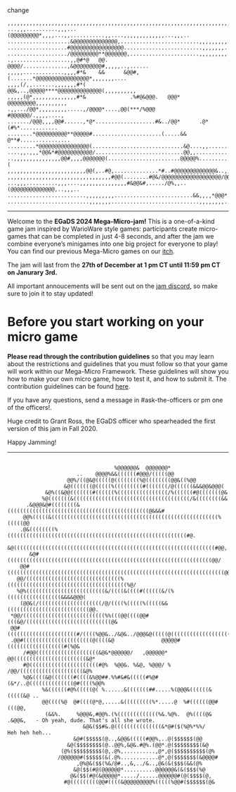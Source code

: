 change
```
,,,,,,,,,,,,,,,,,,,,,,,,,,,,,,,,,,,,,,,,,,,,,,,,,,,,,,,,,,,,,,,,,,,,,,,,,,,,,,,,
...,,,..........,,,...(@@@@@@@@@*,,,,...,,...........,,....,,,,,,,,,,,,,...,,,..
....................&@@@@@@@@@@@@@@,.........................,,,,,,,,,..........
...................#@@@@@@@@@@@@@@@@@.........................,,,,,,,...........
.................../@@@@@@@@@**@@@@@@@,......................,,,,,,,,,..........
.,..................,,@#*@   @@.   @@@@/..............,&@@@@@@@@@#,,,,,..,......
,,,,,.............,,,,#*&    &&      &@@#,(.......*@@@@@@@@@@@@@@@@@*,,,,,,,....
,,,,(/,,.......,,,,,,,#*(              @@&,..,@@@@@****@@@@@@@@@@@@@@(,,,,,,,,,,
,,,,,(@*,,,,,,,,,,,,,,#*&              .%#@&@@@.   @@@*      @@@@@@@@@,,,,,,,,,,
.,,.../@@*,,,,,,,,,.....,/@@@@*....,@@(***/%@@@               #@@@@@@/.,,,,....,
......./@@@,,,,@@#......,*@*...................#&../@@*      .@*(#%*............
........*@@@@@@@@@@**@@@@@#......................(.....&&   @**#................
.........*@@@@@@@@@@@@@@@@(.............................&@....,,................
....,,.,,,*@@&*#@@@@@@@@@@@/............................@@,,................,..,
..,,,,,,,,,,,,,,,@@#,,,,@@@@@@@(.......................@@@@@%.............,,,,,(
,,,,,,,,,,,,,,,,,,,,,,,,,@@(,..#@,..............*#..#@@@@@@@@@@@@@&..,,,,*&@@(,,
,,,,,,,,,,,,,,,,,,,,,,,,,,,,,,,,,#@@(........#@&/@@@@@@@@@@@@@@@@@@@/@@@@@%,,,,,
...,,,..........,,,....,,,,,,,,,,,,,,,#&@@&#,...../@%,,..(@@@@@@@@@@@@@@,..,,,..
.........................,,,,,,,,,.........................&&,,,,*@@@*..........
..........................,,,,,,,............................,,,,,,,,...........
```
--------------------------------------------------------------------------------


Welcome to the **EGaDS 2024 Mega-Micro-jam!** This is a one-of-a-kind game jam inspired by WarioWare style games: participants create micro-games that can be completed in just 4-8 seconds, and after the jam we combine everyone’s minigames into one big project for everyone to play! You can find our previous Mega-Micro games on our [itch](https://egads-austin.itch.io/).

The jam will last from the **27th of December at 1 pm CT until 11:59 pm CT on Janurary 3rd.**

All important annoucements will be sent out on the [jam discord](https://discord.gg/HNRuvRyYKu), so make sure to join it to stay updated!

# Before you start working on your micro game
**Please read through the contribution guidelines** so that you may learn about the restrictions and guidelines that you must follow so that your game will work within our Mega-Micro Framework. These guidelines will show you how to make your own micro game, how to test it, and how to submit it. The contribution guidelines can be found [here](https://docs.google.com/document/d/1O_G9W1VFuIIQCVbaSsqjmVqkogRLUryroKQ1Rqce4Ws/edit?tab=t.0).

If you have any questions, send a message in #ask-the-officers or pm one of the officers!.

Huge credit to Grant Ross, the EGaDS officer who spearheaded the first version of this jam in Fall 2020.

Happy Jamming!


--------------------------------------------------------------------------------
```
                                                                                 
                                  %@@@@@@&  @@@@@@@*                            
                      ..    @@@@%&&((((((#@@@/(((((@@                           
                   @@%/((@&@(((((@((((((((%@((((((((@@&((%@@                    
                  &@(((((((@(((((%(((((((((#(((((((/@((((((&&&@@&@@@(           
            &@%((&@@(((((((#((((((%((((((((((((((((/%((((((#@(((((((@&          
           %@(((((((&(((((((((((((((((((((((((((((((((((((/&((((((((&&          
      .&@@@&@#((((((((&(((((((((((((((((((((((((((((((((((((((((((((@&&&#       
     @@%(((((&(((((((((((((((((((((((((((((((((((((((((((((((((((((%(((((@@     
    .@&((((((((%(((((((((((((((((((((((((((((((((((((((((((((((((((((((((#@.    
     &@((((((((((((((((((((((((((((((((((((((((((((((((((((((((((((((((#@@,     
       &@#(((((((((((((((((((((((((((((((((((((((((((((((((((((((((((((((((@@/  
    @@#(((((((((((((((((((((((((((((((((((((((((((((((((((((((((((((((((((((@@  
   @@/((((((((((((((((((((((((((((((%((((((((((((((((((((((((((((((((((((((%@/  
   %@%(((((((((((((((((((((((((&/((((&((((#((((((&/(%(((((((((((((((((&&&&@@@(  
    (@@&(/((((((((((((((((((((/@/((((%(((((%(((((&&((((((((((((((((((((((((((@@.
 *@@/((((((((((((((((((((((((((%%(((@@((((@@#(((&@/(((((((((((((((((((((((((((@&
 @@#((((((((((((((((((((((#/((((%@@&../&@&../@@@&@(((((@(((((((((((((((((((((@@ 
 .@@#((((((((((((((((((((((@((((&@               @@@@@#((((((((((((((((((#(%@&  
     /#@@((((((((((((((((((((&@&*@@@@@@/   ,@@@@@@* @@(((((((((((((((((((((((&@*
     #@((((((((((((((((((((((#@%  %@@&. %&@, %@@@/ % /@@/((((((((((((((((((((&@%
     %@&((((&@(((((((#((((&%@@##.%%#&#&(((((#%@#(&*/..@((((((((((((((@#((((%@@% 
           %&((((((#@%(((((@( %......&(((((((##.....%(@@@&((((((&(((((&@ ..     
           @@((((%@  @#((((@*@,.....&(((((((((%*.....@  %#((((((@@#(((@@,       
            (&&%.     %@@@&,#@@%.(%(((((((((((((%&.%@%.  @%((((@& .&@@&,   - Oh yeah, dude. That's all she wrote. 
                        &@&($$#&.@(((((((((((((((&*@#($(%@%*%%/                 Heh heh heh...
                     &@#($$$$$(@..,&@@&(((((#@@%,..@($$$$$$(@@                  
                   &@($$$$$$$$(@..@@%,&@&.#@%.(@@*.@($$$$$$$$(&@                
                 (@%($$$$$$$$$(@,.@%,..........,@*,@($$$$$$$$$$(@%              
                /@@@@@@#($$$$$(&(.@%............@*,@($$$$$$$(&@@@@#             
                      ,@%@&($$(%&/@#..,&,../&..,@&(&($$$(&&(@%                  
                     &@($$(#@(@@@@@@*..........@@@@@@&(&($$$(%@                 
                    @&($$(#@(&@@@@@*...../......@@@@@@#(@($$$$(@,               
                  #@(((((((((@@#((((&@@@@@@@@@%(((((%@@#($$$$$$(@&              
                  
```
